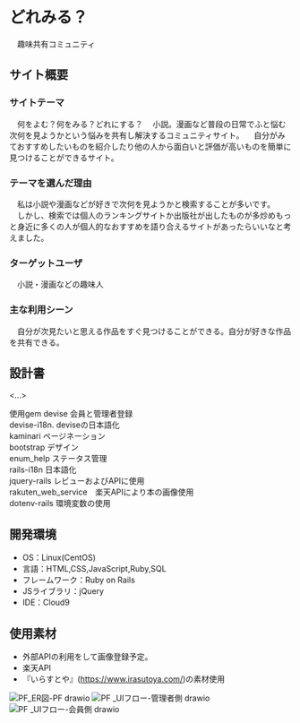 # どれみる？
　趣味共有コミュニティ

## サイト概要
### サイトテーマ
　何をよむ？何をみる？どれにする？
　小説。漫画など普段の日常でふと悩む次何を見ようかという悩みを共有し解決するコミュニティサイト。
　自分がみておすすめしたいものを紹介したり他の人から面白いと評価が高いものを簡単に見つけることができるサイト。

### テーマを選んだ理由
　私は小説や漫画などが好きで次何を見ようかと検索することが多いです。
　しかし、検索では個人のランキングサイトか出版社が出したものが多炒めもっと身近に多くの人が個人的なおすすめを語り合えるサイトがあったらいいなと考えました。

### ターゲットユーザ
　小説・漫画などの趣味人

### 主な利用シーン
　自分が次見たいと思える作品をすぐ見つけることができる。自分が好きな作品を共有できる。

## 設計書
<...>

使用gem
devise	            会員と管理者登録<br>
devise-i18n.        deviseの日本語化<br>
kaminari	          ページネーション<br>
bootstrap	          デザイン<br>
enum_help	          ステータス管理<br>
rails-i18n	         日本語化<br>
jquery-rails	       レビューおよびAPIに使用<br>
rakuten_web_service　楽天APIにより本の画像使用<br>
dotenv-rails          環境変数の使用<br>

## 開発環境
- OS：Linux(CentOS)
- 言語：HTML,CSS,JavaScript,Ruby,SQL
- フレームワーク：Ruby on Rails
- JSライブラリ：jQuery
- IDE：Cloud9

## 使用素材
- 外部APIの利用をして画像登録予定。
- 楽天API
- 『いらすとや』(https://www.irasutoya.com/)の素材使用

![PF_ER図-PF drawio](https://user-images.githubusercontent.com/104709136/181411297-cae51d27-702c-4fc2-ad79-dfbceae569cf.png)
![PF _UIフロー-管理者側 drawio](https://user-images.githubusercontent.com/104709136/181411508-dc570331-485f-484c-9662-b5e250420324.png)
![PF _UIフロー-会員側 drawio](https://user-images.githubusercontent.com/104709136/181411522-34d96cb4-4a0d-4d0f-a5c1-36376bd9975c.png)
